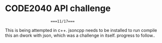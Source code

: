 CODE2040 API challenge
========
					     ===11/17===
This is being attempted in c++. jsoncpp needs to be 
installed to run compile this an dwork with json, 
which was a challenge in itself. progress to follow..
